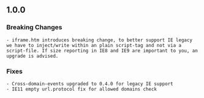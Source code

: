 ## 1.0.0
### Breaking Changes
    - iframe.htm introduces breaking change, to better support IE legacy we have to inject/write within an plain script-tag and not via a script-file. If size reporting in IE8 and IE9 are important to you, an upgrade is advised.

### Fixes
    - Cross-domain-events upgraded to 0.4.0 for legacy IE support
    - IE11 empty url.protocol fix for allowed domains check
